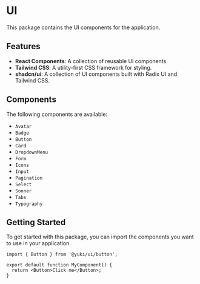 # UI

This package contains the UI components for the application.

## Features

- **React Components**: A collection of reusable UI components.
- **Tailwind CSS**: A utility-first CSS framework for styling.
- **shadcn/ui**: A collection of UI components built with Radix UI and Tailwind CSS.

## Components

The following components are available:

- `Avatar`
- `Badge`
- `Button`
- `Card`
- `DropdownMenu`
- `Form`
- `Icons`
- `Input`
- `Pagination`
- `Select`
- `Sonner`
- `Tabs`
- `Typography`

## Getting Started

To get started with this package, you can import the components you want to use in your application.

```tsx
import { Button } from '@yuki/ui/button';

export default function MyComponent() {
  return <Button>Click me</Button>;
}
```